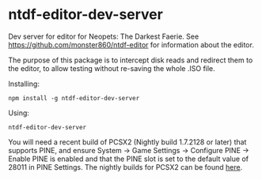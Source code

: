 # ntdf-editor-dev-server

Dev server for editor for Neopets: The Darkest Faerie. See https://github.com/monster860/ntdf-editor for information about the editor.

The purpose of this package is to intercept disk reads and redirect them to the editor, to allow testing without re-saving the whole .ISO file.

Installing:

```
npm install -g ntdf-editor-dev-server
```

Using:
```
ntdf-editor-dev-server
```

You will need a recent build of PCSX2 (Nightly build 1.7.2128 or later) that supports PINE, and ensure System -> Game Settings -> Configure PINE -> Enable PINE is enabled and that the PINE slot is set to the default value of 28011 in PINE Settings. The nightly builds for PCSX2 can be found [here](https://pcsx2.github.io/downloads.html). 


